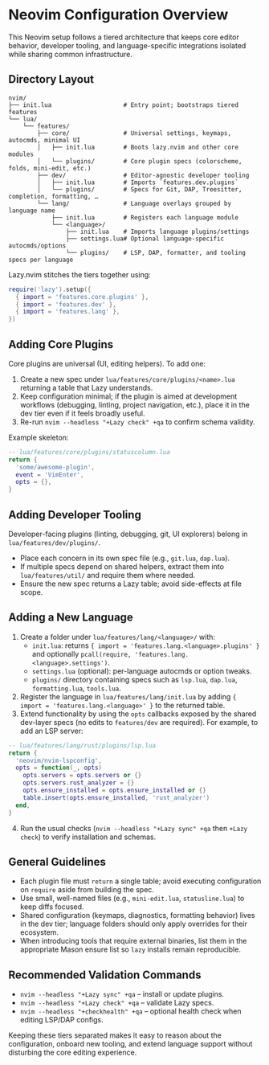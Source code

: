 # Neovim Configuration Overview

This Neovim setup follows a tiered architecture that keeps core editor behavior, developer tooling, and language-specific integrations isolated while sharing common infrastructure.

## Directory Layout

```
nvim/
├── init.lua                    # Entry point; bootstraps tiered features
└── lua/
    └── features/
        ├── core/               # Universal settings, keymaps, autocmds, minimal UI
        │   ├── init.lua        # Boots lazy.nvim and other core modules
        │   └── plugins/        # Core plugin specs (colorscheme, folds, mini-edit, etc.)
        ├── dev/                # Editor-agnostic developer tooling
        │   ├── init.lua        # Imports `features.dev.plugins`
        │   └── plugins/        # Specs for Git, DAP, Treesitter, completion, formatting, …
        └── lang/               # Language overlays grouped by language name
            ├── init.lua        # Registers each language module
            └── <language>/
                ├── init.lua    # Imports language plugins/settings
                ├── settings.lua# Optional language-specific autocmds/options
                └── plugins/    # LSP, DAP, formatter, and tooling specs per language
```

Lazy.nvim stitches the tiers together using:

```lua
require('lazy').setup({
  { import = 'features.core.plugins' },
  { import = 'features.dev' },
  { import = 'features.lang' },
})
```

## Adding Core Plugins

Core plugins are universal (UI, editing helpers). To add one:

1. Create a new spec under `lua/features/core/plugins/<name>.lua` returning a table that Lazy understands.
2. Keep configuration minimal; if the plugin is aimed at development workflows (debugging, linting, project navigation, etc.), place it in the dev tier even if it feels broadly useful.
3. Re-run `nvim --headless "+Lazy check" +qa` to confirm schema validity.

Example skeleton:

```lua
-- lua/features/core/plugins/statuscolumn.lua
return {
  'some/awesome-plugin',
  event = 'VimEnter',
  opts = {},
}
```

## Adding Developer Tooling

Developer-facing plugins (linting, debugging, git, UI explorers) belong in `lua/features/dev/plugins/`.

- Place each concern in its own spec file (e.g., `git.lua`, `dap.lua`).
- If multiple specs depend on shared helpers, extract them into `lua/features/util/` and require them where needed.
- Ensure the new spec returns a Lazy table; avoid side-effects at file scope.

## Adding a New Language

1. Create a folder under `lua/features/lang/<language>/` with:
   - `init.lua`: returns `{ import = 'features.lang.<language>.plugins' }` and optionally `pcall(require, 'features.lang.<language>.settings')`.
   - `settings.lua` (optional): per-language autocmds or option tweaks.
   - `plugins/` directory containing specs such as `lsp.lua`, `dap.lua`, `formatting.lua`, `tools.lua`.
2. Register the language in `lua/features/lang/init.lua` by adding `{ import = 'features.lang.<language>' }` to the returned table.
3. Extend functionality by using the `opts` callbacks exposed by the shared dev-layer specs (no edits to `features/dev` are required). For example, to add an LSP server:

```lua
-- lua/features/lang/rust/plugins/lsp.lua
return {
  'neovim/nvim-lspconfig',
  opts = function(_, opts)
    opts.servers = opts.servers or {}
    opts.servers.rust_analyzer = {}
    opts.ensure_installed = opts.ensure_installed or {}
    table.insert(opts.ensure_installed, 'rust_analyzer')
  end,
}
```

4. Run the usual checks (`nvim --headless "+Lazy sync" +qa` then `+Lazy check`) to verify installation and schemas.

## General Guidelines

- Each plugin file must `return` a single table; avoid executing configuration on `require` aside from building the spec.
- Use small, well-named files (e.g., `mini-edit.lua`, `statusline.lua`) to keep diffs focused.
- Shared configuration (keymaps, diagnostics, formatting behavior) lives in the dev tier; language folders should only apply overrides for their ecosystem.
- When introducing tools that require external binaries, list them in the appropriate Mason ensure list so `lazy` installs remain reproducible.

## Recommended Validation Commands

- `nvim --headless "+Lazy sync" +qa` – install or update plugins.
- `nvim --headless "+Lazy check" +qa` – validate Lazy specs.
- `nvim --headless "+checkhealth" +qa` – optional health check when editing LSP/DAP configs.

Keeping these tiers separated makes it easy to reason about the configuration, onboard new tooling, and extend language support without disturbing the core editing experience.
